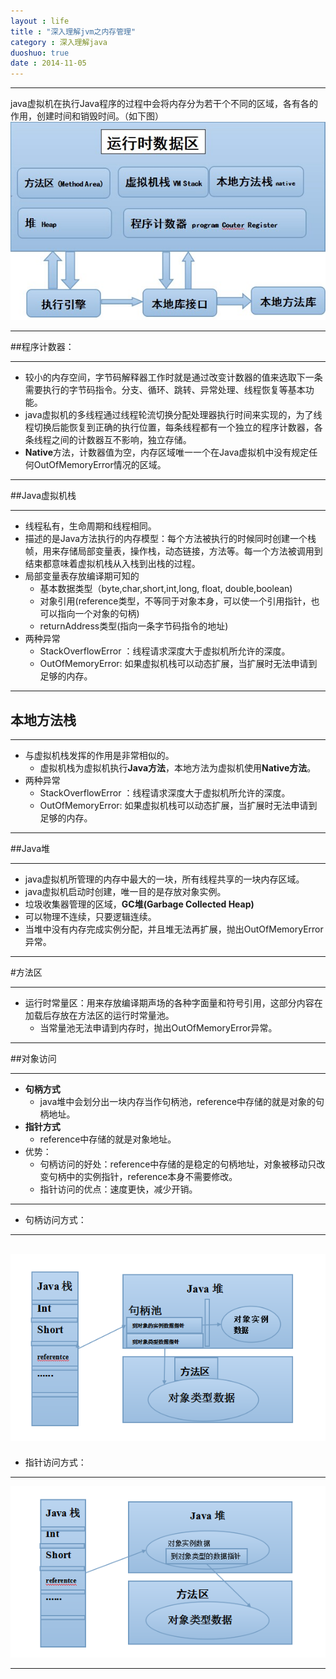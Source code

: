```yaml
---
layout : life
title : "深入理解jvm之内存管理"
category : 深入理解java
duoshuo: true
date : 2014-11-05
---
```

------------
java虚拟机在执行Java程序的过程中会将内存分为若干个不同的区域，各有各的作用，创建时间和销毁时间。（如下图）
![onepiece](/life/picture/date.jpg)

-------------

##程序计数器：

-------------

* 较小的内存空间，字节码解释器工作时就是通过改变计数器的值来选取下一条需要执行的字节码指令。分支、循环、跳转、异常处理、线程恢复等基本功能。
* java虚拟机的多线程通过线程轮流切换分配处理器执行时间来实现的，为了线程切换后能恢复到正确的执行位置，每条线程都有一个独立的程序计数器，各条线程之间的计数器互不影响，独立存储。
* **Native**方法，计数器值为空，内存区域唯一一个在Java虚拟机中没有规定任何OutOfMemoryError情况的区域。

-------------

##Java虚拟机栈

--------------
* 线程私有，生命周期和线程相同。
* 描述的是Java方法执行的内存模型：每个方法被执行的时候同时创建一个栈帧，用来存储局部变量表，操作栈，动态链接，方法等。每一个方法被调用到结束都意味着虚拟机栈从入栈到出栈的过程。
* 局部变量表存放编译期可知的
	* 基本数据类型（byte,char,short,int,long, float, double,boolean)
	* 对象引用(reference类型，不等同于对象本身，可以使一个引用指针，也可以指向一个对象的句柄)
	* returnAddress类型(指向一条字节码指令的地址)
* 两种异常
  * StackOverflowError ：线程请求深度大于虚拟机所允许的深度。
  * OutOfMemoryError: 如果虚拟机栈可以动态扩展，当扩展时无法申请到足够的内存。

 -----------

## 本地方法栈

------------

* 与虚拟机栈发挥的作用是非常相似的。
	* 虚拟机栈为虚拟机执行**Java方法**，本地方法为虚拟机使用**Native方法**。
* 两种异常
  * StackOverflowError ：线程请求深度大于虚拟机所允许的深度。
  * OutOfMemoryError: 如果虚拟机栈可以动态扩展，当扩展时无法申请到足够的内存。
 
 -------------
 
 ##Java堆
 
 -------------
 
 * java虚拟机所管理的内存中最大的一块，所有线程共享的一块内存区域。
 * java虚拟机启动时创建，唯一目的是存放对象实例。
 * 垃圾收集器管理的区域，**GC堆(Garbage Collected Heap)**
 * 可以物理不连续，只要逻辑连续。
 * 当堆中没有内存完成实例分配，并且堆无法再扩展，抛出OutOfMemoryError异常。
 
 --------------
 
 #方法区
 
 ------------

  * 运行时常量区：用来存放编译期声场的各种字面量和符号引用，这部分内容在加载后存放在方法区的运行时常量池。
	* 当常量池无法申请到内存时，抛出OutOfMemoryError异常。

-------------

##对象访问

------------

* **句柄方式**
	* java堆中会划分出一块内存当作句柄池，reference中存储的就是对象的句柄地址。
* **指针方式**
	* reference中存储的就是对象地址。
* 优势：
	* 句柄访问的好处：reference中存储的是稳定的句柄地址，对象被移动只改变句柄中的实例指针，reference本身不需要修改。
	* 指针访问的优点：速度更快，减少开销。
	
------------

* 句柄访问方式：

-----------

![jubing](/life/picture/jubing.png)
--------------

* 指针访问方式：

-----------------

![zhizheng](/life/picture/zhizheng.png)

----------